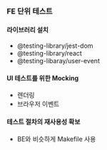 ### FE 단위 테스트
#### 라이브러리 설치
- @testing-library/jest-dom
- @testing-library/react
- @testing-libaray/user-event

#### UI 테스트를 위한 Mocking
- 렌더링
- 브라우저 이벤트

#### 테스트 절차의 재사용성 확보
- BE와 비슷하게 Makefile 사용
